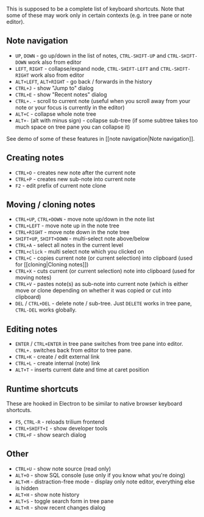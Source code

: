 This is supposed to be a complete list of keyboard shortcuts. Note that some of these may work only in certain contexts (e.g. in tree pane or note editor).

## Note navigation

* ```UP```, ```DOWN``` - go up/down in the list of notes, ```CTRL-SHIFT-UP``` and ```CTRL-SHIFT-DOWN``` work also from editor
* ```LEFT```, ```RIGHT``` - collapse/expand node, ```CTRL-SHIFT-LEFT``` and ```CTRL-SHIFT-RIGHT``` work also from editor
* ```ALT+LEFT```, ```ALT+RIGHT``` - go back / forwards in the history
* ```CTRL+J``` - show "Jump to" dialog
* ```CTRL+E``` - show "Recent notes" dialog
* ```CTRL+.``` - scroll to current note (useful when you scroll away from your note or your focus is currently in the editor)
* ```ALT+C``` - collapse whole note tree
* ```ALT+-``` (alt with minus sign) - collapse sub-tree (if some subtree takes too much space on tree pane you can collapse it)

See demo of some of these features in [[note navigation|Note navigation]].

## Creating notes

* ```CTRL+O``` - creates new note after the current note
* ```CTRL+P``` - creates new sub-note into current note
* ```F2``` - edit prefix of current note clone

## Moving / cloning notes

* ```CTRL+UP```, ```CTRL+DOWN``` - move note up/down in the note list
* ```CTRL+LEFT``` - move note up in the note tree
* ```CTRL+RIGHT``` - move note down in the note tree
* ```SHIFT+UP```, ```SHIFT+DOWN``` - multi-select note above/below
* ```CTRL+A``` - select all notes in the current level
* ```CTRL+click``` - multi select note which you clicked on 
* ```CTRL+C``` - copies current note (or current selection) into clipboard (used for [[cloning|Cloning notes]])
* ```CTRL+X``` - cuts current (or current selection) note into clipboard (used for moving notes)
* ```CTRL+V``` - pastes note(s) as sub-note into current note (which is either move or clone depending on whether it was copied or cut into clipboard)
* ```DEL``` / ```CTRL+DEL``` - delete note / sub-tree. Just ```DELETE``` works in tree pane, ```CTRL-DEL``` works globally.

## Editing notes

* ```ENTER``` / ```CTRL+ENTER``` in tree pane switches from tree pane into editor. ```CTRL+.``` switches back from editor to tree pane.
* ```CTRL+K``` - create / edit external link
* ```CTRL+L``` - create internal (note) link
* ```ALT+T``` - inserts current date and time at caret position

## Runtime shortcuts

These are hooked in Electron to be similar to native browser keyboard shortcuts.

* ```F5```, ```CTRL-R``` - reloads trilium frontend
* ```CTRL+SHIFT+I``` - show developer tools
* ```CTRL+F``` - show search dialog

## Other

* ```CTRL+U``` - show note source (read only)
* ```ALT+O``` - show SQL console (use only if you know what you're doing)
* ```ALT+M``` - distraction-free mode - display only note editor, everything else is hidden
* ```ALT+H``` - show note history
* ```ALT+S``` - toggle search form in tree pane
* ```ALT+R``` - show recent changes dialog
